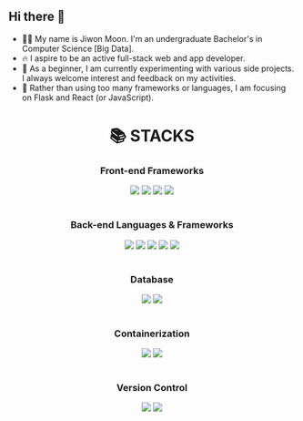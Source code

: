 ## Hi there 👋

- 👩‍💻 My name is Jiwon Moon. I'm an undergraduate Bachelor's in Computer Science [Big Data].
- 🔥 I aspire to be an active full-stack web and app developer.
- 🌱 As a beginner, I am currently experimenting with various side projects. I always welcome interest and feedback on my activities.
- 🔧 Rather than using too many frameworks or languages, I am focusing on Flask and React (or JavaScript).



<div align=center><h1>📚 STACKS</h1></div>

<div align=center> 
  
  <h3>Front-end Frameworks</h3>
  <div>
    <img src="https://img.shields.io/badge/react-61DAFB?style=for-the-badge&logo=react&logoColor=black">
    <img src="https://img.shields.io/badge/html5-E34F26?style=for-the-badge&logo=html5&logoColor=white"> 
    <img src="https://img.shields.io/badge/css-1572B6?style=for-the-badge&logo=css3&logoColor=white"> 
    <img src="https://img.shields.io/badge/javascript-F7DF1E?style=for-the-badge&logo=javascript&logoColor=black"> 
  </div>
  <br>
  
  <h3>Back-end Languages & Frameworks</h3>
  <div>
    <img src="https://img.shields.io/badge/java-007396?style=for-the-badge&logo=java&logoColor=white"> 
    <img src="https://img.shields.io/badge/python-3776AB?style=for-the-badge&logo=python&logoColor=white"> 
    <img src="https://img.shields.io/badge/pycharm-000000?style=for-the-badge&logo=pycharm&logoColor=white">
    <img src="https://img.shields.io/badge/spring%20boot-6DB33F?style=for-the-badge&logo=spring%20boot&logoColor=white">
    <img src="https://img.shields.io/badge/flask-000000?style=for-the-badge&logo=flask&logoColor=white">
  </div>
  <br>

  <h3>Database</h3>
  <div>  
    <img src="https://img.shields.io/badge/oracle-F80000?style=for-the-badge&logo=oracle&logoColor=white"> 
    <img src="https://img.shields.io/badge/mysql-4479A1?style=for-the-badge&logo=mysql&logoColor=white"> 
  </div>
  <br>

  <h3>Containerization</h3>
  <div>  
    <img src="https://img.shields.io/badge/linux-FCC624?style=for-the-badge&logo=linux&logoColor=black">
    <img src="https://img.shields.io/badge/docker-2496ED?style=for-the-badge&logo=docker&logoColor=white">
  </div>
  <br>

  <h3>Version Control</h3>
  <div>
    <img src="https://img.shields.io/badge/github-181717?style=for-the-badge&logo=github&logoColor=white">
    <img src="https://img.shields.io/badge/git-F05032?style=for-the-badge&logo=git&logoColor=white">
  </div>
  <br>

</div>
